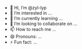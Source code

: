 - 👋 Hi, I’m @zyl-lyp
- 👀 I’m interested in ...
- 🌱 I’m currently learning ...
- 💞️ I’m looking to collaborate on ...
- 📫 How to reach me ...
- 😄 Pronouns: ...
- ⚡ Fun fact: ...

<!---
zyl-lyp/zyl-lyp is a ✨ special ✨ repository because its `README.md` (this file) appears on your GitHub profile.
You can click the Preview link to take a look at your changes.
--->

